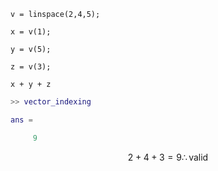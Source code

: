 ```MATLAB-Script
v = linspace(2,4,5);

x = v(1);

y = v(5);

z = v(3);

x + y + z
```

```MATLAB
>> vector_indexing

ans =

     9
```

$$
2+4+3=9\therefore\text{valid}
$$